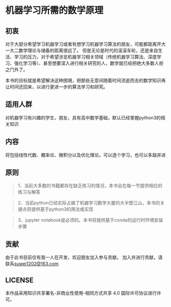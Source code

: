 # 机器学习所需的数学原理

## 初衷

对于大部分希望学习机器学习或者有想学习机器学习算法的朋友，可能都距离开大一大二数学理论与储备的距离很远了。
但是无论是时代的滚滚车轮，还是来自生活、学习的压力，对于希望涉足机器学习相关领域（传统机器学习算法、深度学习、强化学习等）、甚至想要深入进行相关研究的人，数学就已经把绝大多数人拒之门外了。

本书的目标就是希望解决这种困境，把那些无意间随着时间流逝而去的数学知识再让时间还回来，以进行更进一步的算法学习和研究。

## 适用人群

对机器学习有兴趣的学生，朋友，具有高中数学基础，默认已经掌握python3的相关知识

## 内容

将包括线性代数、概率论、微积分以及优化理论。可以逐个学习，也可以多路并进

## 原则

> 1、当前大多数的书籍都存在缺乏练习的情况，本书会在每一节提供相应的练习与解答

> 2、当前python已经实际占据了机器学习数学大厦的大半壁江山，本书的关键点将提供基于python3的用法或实现

> 3、jupyter notebook是必须的。本书将提供基于conda的运行时环境安装步骤

## 贡献

由于此书目前仅有我一人在开发，欢迎朋友加入参与贡献。
加入并进行贡献，请联系<suwei1202@163.com>

## LICENSE

本作品采用知识共享署名-非商业性使用-相同方式共享 4.0 国际许可协议进行许可。